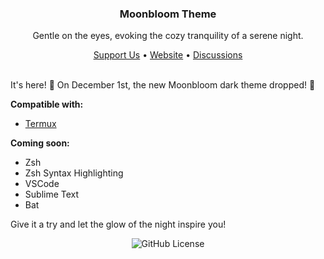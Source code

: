 <div align="center">
  <h3>Moonbloom Theme</h3>
  <p>Gentle on the eyes, evoking the cozy tranquility of a serene night.</p>
  <span><a href="https://donate.teplostanski.dev">Support Us</a> • <a href="https://moonbloom.teplostanski.dev">Website</a> • <a href="https://github.com/orgs/moonbloom-theme/discussions">Discussions</a></span>
</div>

<br/>

<p>It's here! 🌙
On December 1st, the new Moonbloom dark theme dropped! 🎉</p>

**Compatible with:**
- [Termux](https://github.com/moonbloom-theme/termux)

**Coming soon:**
- Zsh
- Zsh Syntax Highlighting
- VSCode
- Sublime Text
- Bat

Give it a try and let the glow of the night inspire you!

<p align="center">
  <img alt="GitHub License" src="https://img.shields.io/github/license/moonbloom-theme/termux?style=flat-square&labelColor=%231e1f27&color=%23E8C87E">
</p>
